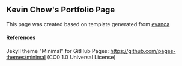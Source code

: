## Kevin Chow's Portfolio Page
This page was created based on template generated from <a href="https://github.com/evanca/quick-portfolio">evanca</a>

#### References

Jekyll theme "Minimal" for GitHub Pages: https://github.com/pages-themes/minimal (CC0 1.0 Universal License)
